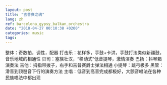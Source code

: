 ```yaml
---
layout: post
title: "吉普赛之魂"
lang: zh
ref: barcelona_gypsy_balkan_orchestra
date: "2018-04-27 00:10:38 +0200"
categories: music
tags:
---
```


整体：奇数拍，调性，配器
打击乐：花样多，手鼓+卡洪，手鼓打法类似新疆鼓，音乐地域的相通性
贝司：塞族壮汉，“移动式”低音提琴，激情演奏
巴扬：抖琴箱演奏法
吉他：拇指带拨子，右手和吉普赛爵士弹法相通
小提琴：跳弓极多
黑管：滑音到顶琶音下行的演奏方法
主唱：低音到高音完成都极好，大颤音唱法在各种民族唱法中都出现
